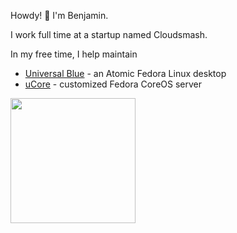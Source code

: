 Howdy! 🤠 I'm Benjamin.

I work full time at a startup named Cloudsmash. 

In my free time, I help maintain 
- [Universal Blue](https://universal-blue.org/) - an Atomic Fedora Linux desktop 
- [uCore](https://projectucore.io/) - customized Fedora CoreOS server



<a href="https://github.com/anuraghazra/github-readme-stats">
  <img height=200 align="center" src="https://github-readme-stats.vercel.app/api?username=bsherman&show_icons=true&theme=transparent" />
</a>

<!--
**bsherman/bsherman** is a ✨ _special_ ✨ repository because its `README.md` (this file) appears on your GitHub profile.

Here are some ideas to get you started:

- 🔭 I’m currently working on ...
- 🌱 I’m currently learning ...
- 👯 I’m looking to collaborate on ...
- 🤔 I’m looking for help with ...
- 💬 Ask me about ...
- 📫 How to reach me: ...
- 😄 Pronouns: ...
- ⚡ Fun fact: ...
-->
